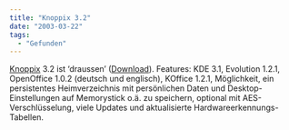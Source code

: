 ```yaml
---
title: "Knoppix 3.2"
date: "2003-03-22"
tags:
  - "Gefunden"
---
```


[Knoppix](http://www.knopper.net/knoppix/index.html) 3.2 ist ‘draussen’ ([Download](http://www.knopper.net/knoppix/index.html#mirrors)). Features: KDE 3.1, Evolution 1.2.1, OpenOffice 1.0.2 (deutsch und englisch), KOffice 1.2.1, Möglichkeit, ein persistentes Heimverzeichnis mit persönlichen Daten und Desktop-Einstellungen auf Memorystick o.ä. zu speichern, optional mit AES-Verschlüsselung, viele Updates und aktualisierte Hardwareerkennungs-Tabellen.
